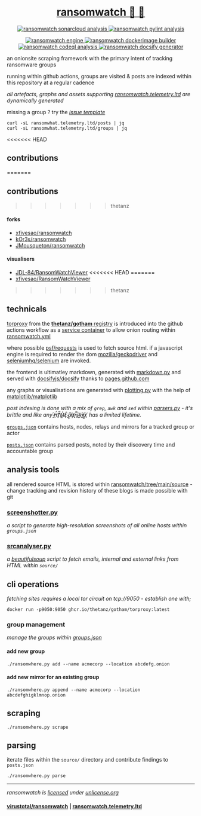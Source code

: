<div align="center">
<h1>
  <a href="https://ransomwatch.telemetry.ltd">
    ransomwatch 👀 🦅
  </a>
</h1>
</div>

<p align="center">
  <a href="https://sonarcloud.io/dashboard?id=thetanz_ransomwatch">
    <img src="https://sonarcloud.io/api/project_badges/measure?project=thetanz_ransomwatch&metric=alert_status" alt="ransomwatch sonarcloud analysis" />
  </a>
  <a href="https://github.com/thetanz/ransomwatch/actions/workflows/pylint.yml">
    <img src="https://github.com/thetanz/ransomwatch/actions/workflows/pylint.yml/badge.svg" alt="ransomwatch pylint analysis" />
  </a>
</p>

<p align="center">
  <a href="https://github.com/thetanz/ransomwatch/actions/workflows/ransomwatch.yml">
    <img src="https://github.com/thetanz/ransomwatch/actions/workflows/ransomwatch.yml/badge.svg" alt="ransomwatch engine" />
  </a>
  <a href="https://github.com/thetanz/ransomwatch/actions/workflows/ransomwatch-build.yml">
    <img src="https://github.com/thetanz/ransomwatch/actions/workflows/ransomwatch-build.yml/badge.svg" alt="ransomwatch dockerimage builder" />
  </a>
  <a href="https://github.com/thetanz/ransomwatch/actions/workflows/codeql-analysis.yml">
    <img src="https://github.com/thetanz/ransomwatch/actions/workflows/codeql-analysis.yml/badge.svg" alt="ransomwatch codeql analysis" />
  </a>
  <a href="https://github.com/thetanz/ransomwatch/actions/workflows/pages/pages-build-deployment">
    <img src="https://github.com/thetanz/ransomwatch/actions/workflows/pages/pages-build-deployment/badge.svg" alt="ransomwatch docsify generator" />
  </a>
</p>

an onionsite scraping framework with the primary intent of tracking ransomware groups

running within github actions, groups are visited & posts are indexed within this repository at a regular cadence

_all artefacts, graphs and assets supporting [ransomwatch.telemetry.ltd](https://ransomwatch.telemetry.ltd) are dynamically generated_

missing a group ? try the [_issue template_](https://github.com/thetanz/ransomwatch/issues/new?assignees=&labels=✨+enhancement&template=newgroup.yml&title=new+group%3A+)

```shell
curl -sL ransomwhat.telemetry.ltd/posts | jq
curl -sL ransomwhat.telemetry.ltd/groups | jq
```

<<<<<<< HEAD
## contributions
=======
## contributions 
>>>>>>> thetanz

#### forks

- [xfivesao/ransomwatch](https://github.com/xfivesao/ransomwatch)
- [kOr3s/ransomwatch](https://github.com/kOr3s/ransomwatch)
- [JMousqueton/ransomwatch](https://github.com/JMousqueton/ransomwatch)

#### visualisers

- [JDL-84/RansomWatchViewer](https://github.com/JDL-84/RansomWatchViewer)
<<<<<<< HEAD
=======
- [xfivesao/RansomWatchViewer](https://github.com/xfivesao/RansomWatchViewer)
>>>>>>> thetanz

## technicals

[torproxy](https://github.com/thetanz/gotham) from the [**thetanz/gotham** registry](https://github.com/thetanz/gotham/pkgs/container/gotham%2Ftorproxy) is introduced into the github actions workflow as a [service container](https://docs.github.com/en/actions/guides/about-service-containers) to allow onion routing within  [ransomwatch.yml](https://github.com/thetanz/ransomwatch/blob/f939ad5d78491c7f162d8acb7b4217c1e2bd5744/.github/workflows/ransomwatch.yml)

where possible [psf/requests](https://github.com/psf/requests) is used to fetch source html. if a javascript engine is required to render the dom [mozilla/geckodriver](https://github.com/mozilla/geckodriver) and [seleniumhq/selenium](https://github.com/SeleniumHQ/selenium) are invoked.

the frontend is ultimatley markdown, generated with [markdown.py](https://github.com/thetanz/ransomwatch/blob/main/markdown.py) and served with [docsifyjs/docsify](https://github.com/docsifyjs/docsify) thanks to [pages.github.com](https://pages.github.com)

any graphs or visualisations are generated with [plotting.py](https://github.com/thetanz/ransomwatch/blob/main/plotting.py) with the help of [matplotlib/matplotlib](https://github.com/matplotlib/matplotlib)

_post indexing is done with a mix of `grep`, `awk` and `sed` within [parsers.py](https://github.com/thetanz/ransomwatch/blob/main/parsers.py) - it's brittle and like any  ̴̭́H̶̤̓T̸̙̅M̶͇̾L̷͑ͅ ̴̙̏p̸̡͆a̷̛̦r̵̬̿s̴̙͛ĩ̴̺n̸̔͜g̸̘̈, has a limited lifetime._

[`groups.json`](https://github.com/thetanz/ransomwatch/blob/main/groups.json) contains hosts, nodes, relays and mirrors for a tracked group or actor

[`posts.json`](https://github.com/thetanz/ransomwatch/blob/main/posts.json) contains parsed posts, noted by their discovery time and accountable group

## analysis tools

all rendered source HTML is stored within [ransomwatch/tree/main/source](https://github.com/thetanz/ransomwatch/tree/main/source) - change tracking and revision history of these blogs is made possible with git

### [screenshotter.py](https://github.com/thetanz/ransomwatch/blob/main/screenshotter.py)

_a script to generate high-resolution screenshots of all online hosts within `groups.json`_

### [srcanalyser.py](https://github.com/thetanz/ransomwatch/blob/main/srcanalyser.py)

_a [beautifulsoup](https://code.launchpad.net/~leonardr/beautifulsoup/bs4) script to fetch emails, internal and external links from HTML within `source/`_

## cli operations

_fetching sites requires a local tor circuit on tcp://9050 - establish one with;_

```shell
docker run -p9050:9050 ghcr.io/thetanz/gotham/torproxy:latest
```

### group management

_manage the groups within [groups.json](groups.json)_

#### add new group

```shell
./ransomwhere.py add --name acmecorp --location abcdefg.onion
```

#### add new mirror for an existing group

```shell
./ransomwhere.py append --name acmecorp --location abcdefghigklmnop.onion
```

## scraping

```shell
./ransomwhere.py scrape
```

## parsing

iterate files within the `source/` directory and contribute findings to `posts.json`

```shell
./ransomwhere.py parse
```

---

_ransomwatch is [licensed](https://github.com/thetanz/ransomwatch/blob/main/LICENSE) under [unlicense.org](https://unlicense.org)_

#### [virustotal/ransomwatch](https://www.virustotal.com/graph/embed/g75a36964bca04a668232875879a6417649d214d3dc7e4ae6a27b7465b1c15872) | [ransomwatch.telemetry.ltd](https://ransomwatch.telemetry.ltd)
